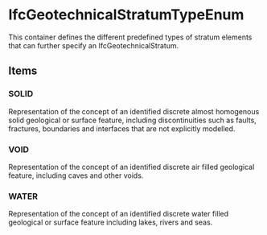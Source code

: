 # IfcGeotechnicalStratumTypeEnum

This container defines the different predefined types of stratum elements that can further specify an IfcGeotechnicalStratum.
<!-- end of short definition -->

## Items

### SOLID

Representation of the concept of an identified discrete almost homogenous solid geological or surface feature, including discontinuities such as faults, fractures, boundaries and interfaces that are not explicitly modelled.

### VOID

Representation of the concept of an identified discrete air filled geological feature, including caves and other voids.

### WATER

Representation of the concept of an identified discrete water filled geological or surface feature including lakes, rivers and seas.